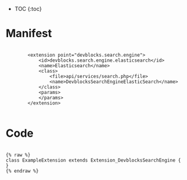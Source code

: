 * TOC
{:toc}

# Manifest

<pre>
<code class="language-xml">
		&lt;extension point=&quot;devblocks.search.engine&quot;&gt;
			&lt;id&gt;devblocks.search.engine.elasticsearch&lt;/id&gt;
			&lt;name&gt;Elasticsearch&lt;/name&gt;
			&lt;class&gt;
				&lt;file&gt;api/services/search.php&lt;/file&gt;
				&lt;name&gt;DevblocksSearchEngineElasticSearch&lt;/name&gt;
			&lt;/class&gt;
			&lt;params&gt;
			&lt;/params&gt;
		&lt;/extension&gt;
</code>
</pre>

# Code

<pre>
<code class="language-php">
{% raw %}
class ExampleExtension extends Extension_DevblocksSearchEngine {
}
{% endraw %}
</code>
</pre>

